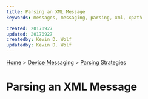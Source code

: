 ```yaml
---
title: Parsing an XML Message
keywords: messages, messaging, parsing, xml, xpath

created: 20170927
updated: 20170927
createdby: Kevin D. Wolf
updatedby: Kevin D. Wolf
---
```

[Home](../../Index.md) > [Device Messaging](../Index.md) > [Parsing Strategies](ParsingStrategies.md)

# Parsing an XML Message